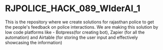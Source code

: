 # RJPOLICE_HACK_089_WIderAI_1

This is the repository where we create solutions for rajasthan police to get the people's feedback on police interactions. We are making this solution by low code platforms like - Botpress(for creating bot), Zapier (for all the automation) and Airtable (for storing the user input and effectively showcasing the information)
